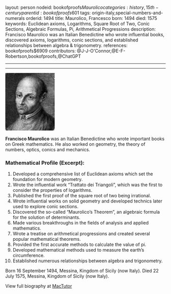 layout: person
nodeid: bookofproofs$Maurolico
categories: history,15th-century
parentid: bookofproofs$601
tags: origin-italy,special-numbers-and-numerals
orderid: 1494
title: Maurolico, Francesco
born: 1494
died: 1575
keywords: Euclidean axioms, Logarithms, Square Root of Two, Conic Sections, Algebraic Formulas, Pi, Arithmetical Progressions
description: Francisco Maurolico was an Italian Benedictine who wrote influential books, discovered axioms, logarithms, conic sections, and established relationships between algebra & trigonometry.
references: bookofproofs$6909
contributors: @J-J-O'Connor,@E-F-Robertson,bookofproofs,@ChatGPT

---



---

![Maurolico.jpg](https://github.com/bookofproofs/bookofproofs.github.io/blob/main/_sources/_assets/images/portraits/Maurolico.jpg?raw=true)

**Francisco Maurolico** was an Italian Benedictine who wrote important books on Greek mathematics. He also worked on geometry, the theory of numbers, optics, conics and mechanics.

### Mathematical Profile (Excerpt):
1. Developed a comprehensive list of Euclidean axioms which set the foundation for modern geometry.
2. Wrote the influential work “Trattato dei Triangoli”, which was the first to consider the properties of logarithms.
3. Published the first proof of the square root of two being irrational.
4. Wrote influential works on solid geometry and developed technics later used to explore conic sections.
5. Discovered the so-called “Maurolico’s Theorem”, an algebraic formula for the solution of determinants.
6. Made various breakthroughs in the fields of analysis and applied mathematics.
7. Wrote a treatise on arithmetical progressions and created several popular mathematical theorems.
8. Provided the first accurate methods to calculate the value of pi.
9. Developed mathematical methods used to measure the earth’s circumference.
10. Established numerous relationships between algebra and trigonometry.

Born 16 September 1494, Messina, Kingdom of Sicily (now Italy). Died 22 July 1575, Messina, Kingdom of Sicily (now Italy).

View full biography at [MacTutor](https://mathshistory.st-andrews.ac.uk/Biographies/Maurolico/)
